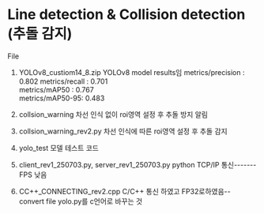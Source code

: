 # Line detection & Collision detection (추돌 감지)

File 
1. YOLOv8_custiom14_8.zip
    YOLOv8 model results임
     metrics/precision : 0.802
     metrics/recall : 0.701  
     metrics/mAP50  : 0.767  
     metrics/mAP50-95: 0.483

2. collsion_warning
   차선 인식 없이 roi영역 설정 후 추돌 방지 알림

3. collsion_warning_rev2.py
   차선 인식에 따른 roi영역 설정 후 추돌 감지 

4. yolo_test
  모델 테스트 코드

5. client_rev1_250703.py, server_rev1_250703.py
   python TCP/IP 통신-------FPS 낮음
6. CC++_CONNECTING_rev2.cpp
   C/C++ 통신 하였고 
   FP32로하였음-- convert file yolo.py를 c언어로 바꾸는 것 
